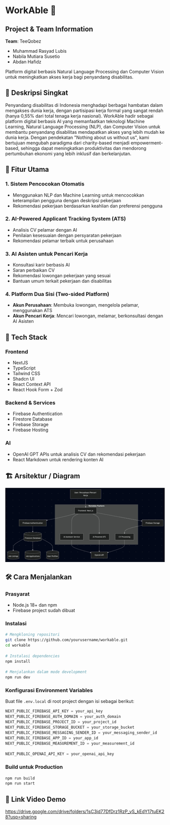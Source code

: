 # WorkAble 🌟

## Project & Team Information

**Team**: TeeQobez

- Muhammad Rasyad Lubis
- Nabila Mutiara Susetio
- Abdan Hafidz

Platform digital berbasis Natural Language Processing dan Computer Vision untuk meningkatkan akses kerja bagi penyandang disabilitas.

## 🚀 Deskripsi Singkat

Penyandang disabilitas di Indonesia menghadapi berbagai hambatan dalam mengakses dunia kerja, dengan partisipasi kerja formal yang sangat rendah (hanya 0,55% dari total tenaga kerja nasional). WorkAble hadir sebagai platform digital berbasis AI yang memanfaatkan teknologi Machine Learning, Natural Language Processing (NLP), dan Computer Vision untuk membantu penyandang disabilitas mendapatkan akses yang lebih mudah ke dunia kerja. Dengan pendekatan "Nothing about us without us", kami bertujuan mengubah paradigma dari charity-based menjadi empowerment-based, sehingga dapat meningkatkan produktivitas dan mendorong pertumbuhan ekonomi yang lebih inklusif dan berkelanjutan.

## 🎯 Fitur Utama

### 1. Sistem Pencocokan Otomatis

- Menggunakan NLP dan Machine Learning untuk mencocokkan keterampilan pengguna dengan deskripsi pekerjaan
- Rekomendasi pekerjaan berdasarkan keahlian dan preferensi pengguna

### 2. AI-Powered Applicant Tracking System (ATS)

- Analisis CV pelamar dengan AI
- Penilaian kesesuaian dengan persyaratan pekerjaan
- Rekomendasi pelamar terbaik untuk perusahaan

### 3. AI Asisten untuk Pencari Kerja

- Konsultasi karir berbasis AI
- Saran perbaikan CV
- Rekomendasi lowongan pekerjaan yang sesuai
- Bantuan umum terkait pekerjaan dan disabilitas

### 4. Platform Dua Sisi (Two-sided Platform)

- **Akun Perusahaan**: Membuka lowongan, mengelola pelamar, menggunakan ATS
- **Akun Pencari Kerja**: Mencari lowongan, melamar, berkonsultasi dengan AI Asisten

## 🧠 Tech Stack

### Frontend

- NextJS
- TypeScript
- Tailwind CSS
- Shadcn UI
- React Context API
- React Hook Form + Zod

### Backend & Services

- Firebase Authentication
- Firestore Database
- Firebase Storage
- Firebase Hosting

### AI

- OpenAI GPT APIs untuk analisis CV dan rekomendasi pekerjaan
- React Markdown untuk rendering konten AI

## 🏗️ Arsitektur / Diagram

![Diagram Alur](public/docs/diagram-alur.jpeg)

## 🛠️ Cara Menjalankan

### Prasyarat

- Node.js 18+ dan npm
- Firebase project sudah dibuat

### Instalasi

```bash
# Mengkloning repositori
git clone https://github.com/yourusername/workable.git
cd workable

# Instalasi dependencies
npm install

# Menjalankan dalam mode development
npm run dev
```

### Konfigurasi Environment Variables

Buat file `.env.local` di root project dengan isi sebagai berikut:

```javascript
NEXT_PUBLIC_FIREBASE_API_KEY = your_api_key
NEXT_PUBLIC_FIREBASE_AUTH_DOMAIN = your_auth_domain
NEXT_PUBLIC_FIREBASE_PROJECT_ID = your_project_id
NEXT_PUBLIC_FIREBASE_STORAGE_BUCKET = your_storage_bucket
NEXT_PUBLIC_FIREBASE_MESSAGING_SENDER_ID = your_messaging_sender_id
NEXT_PUBLIC_FIREBASE_APP_ID = your_app_id
NEXT_PUBLIC_FIREBASE_MEASUREMENT_ID = your_measurement_id

NEXT_PUBLIC_OPENAI_API_KEY = your_openai_api_key
```

### Build untuk Production

```bash
npm run build
npm run start
```

## 📸 Link Video Demo

https://drive.google.com/drive/folders/1sC3id77DfDrz1RzP_vS_kEdY17tuEK28?usp=sharing
